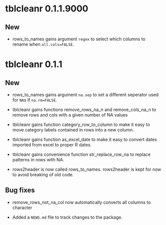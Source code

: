 # tblcleanr 0.1.1.9000

## New

* rows_to_names gains argument `regex` to select which columns to rename when `all.cols=FALSE`.

# tblcleanr 0.1.1

## New

* rows_to_names gains argument `na.sep` to set a different seperator used for `NA`s if `na.rm=FALSE`.

* tblcleanr gains functions remove_rows_na_n and remove_cols_na_n to remove rows and cols with a given number of NA values

* tblcleanr gains function category_row_to_column to make it easy to move 
  category labels contained in rows into a new column.
  
* tblcleanr gains function as_excel_date to make it easy to convert dates 
  imported from excel to proper R dates.
  
* tblcleanr gains convenience function str_replace_row_na to replace patterns in 
  rows with NA.
  
* rows2header is now called rows_to_names. rows2header is kept for now to avoid breaking of old code.
  
## Bug fixes

* remove_rows_not_na_col now automatically converts all columns to character

* Added a `NEWS.md` file to track changes to the package.
